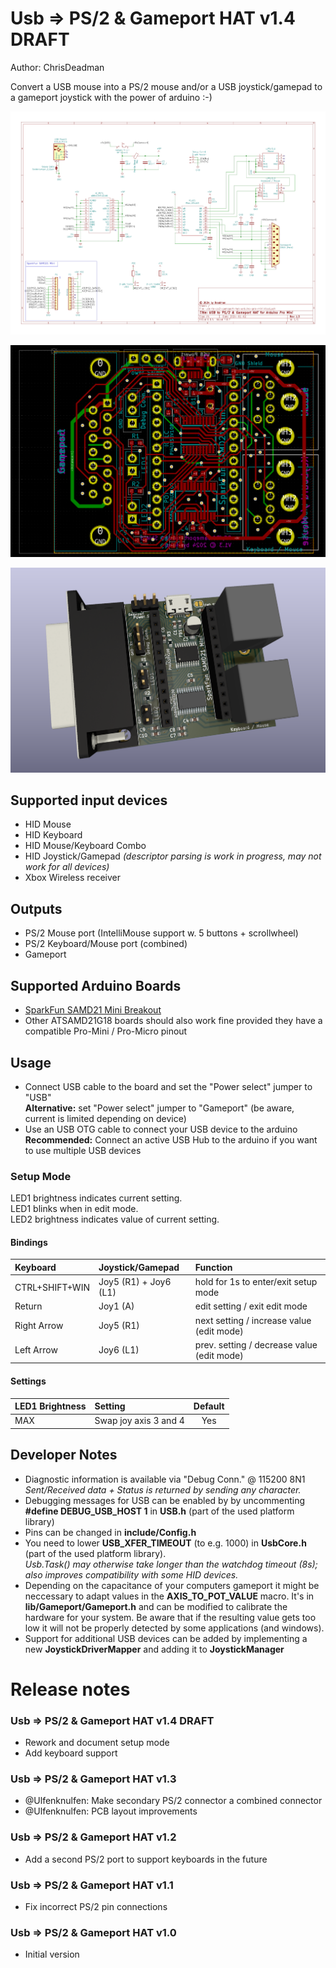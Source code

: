 Usb => PS/2 & Gameport HAT v1.4 DRAFT
=====================================

Author: ChrisDeadman

Convert a USB mouse into a PS/2 mouse and/or a USB joystick/gamepad to a gameport joystick with the power of arduino :-)

![Schematic](Schematic.png)

![Layout](Layout.png)

![3D render](3DRender.png)

## Supported input devices
* HID Mouse
* HID Keyboard
* HID Mouse/Keyboard Combo
* HID Joystick/Gamepad *(descriptor parsing is work in progress, may not work for all devices)*
* Xbox Wireless receiver

## Outputs
* PS/2 Mouse port (IntelliMouse support w. 5 buttons + scrollwheel)
* PS/2 Keyboard/Mouse port (combined)
* Gameport

## Supported Arduino Boards
* [SparkFun SAMD21 Mini Breakout](https://www.sparkfun.com/products/13664)
* Other ATSAMD21G18 boards should also work fine provided they have a compatible Pro-Mini / Pro-Micro pinout

## Usage

* Connect USB cable to the board and set the "Power select" jumper to "USB"  
  **Alternative:** set "Power select" jumper to "Gameport" (be aware, current is limited depending on device)
* Use an USB OTG cable to connect your USB device to the arduino  
  **Recommended:** Connect an active USB Hub to the arduino if you want to use multiple USB devices

### Setup Mode

LED1 brightness indicates current setting.  
LED1 blinks when in edit mode.  
LED2 brightness indicates value of current setting.

#### Bindings

| Keyboard          | Joystick/Gamepad      | Function                                   |
|:----------------|:----------------------|:-------------------------------------------|
| CTRL+SHIFT+WIN  | Joy5 (R1) + Joy6 (L1) | hold for 1s to enter/exit setup mode       |
| Return          | Joy1 (A)              | edit setting / exit edit mode              |
| Right Arrow     | Joy5 (R1)             | next setting / increase value (edit mode)  |
| Left Arrow      | Joy6 (L1)             | prev. setting / decrease value (edit mode) |

#### Settings

| LED1 Brightness | Setting               | Default  |
|:----------------|:----------------------|:--------:|
| MAX             | Swap joy axis 3 and 4 | Yes      |

## Developer Notes
* Diagnostic information is available via "Debug Conn." @ 115200 8N1  
  *Sent/Received data + Status is returned by sending any character.*
* Debugging messages for USB can be enabled by by uncommenting **#define DEBUG_USB_HOST 1** in **USB.h** (part of the used platform library)
* Pins can be changed in **include/Config.h**
* You need to lower **USB_XFER_TIMEOUT** (to e.g. 1000) in **UsbCore.h** (part of the used platform library).  
  *Usb.Task() may otherwise take longer than the watchdog timeout (8s); also improves compatibility with some HID devices.*
* Depending on the capacitance of your computers gameport it might be neccessary to adapt values in the **AXIS_TO_POT_VALUE** macro.
  It's in **lib/Gameport/Gameport.h** and can be modified to calibrate the hardware for your system.
  Be aware that if the resulting value gets too low it will not be properly detected by some applications (and windows).
* Support for additional USB devices can be added by implementing a new **JoystickDriverMapper** and adding it to **JoystickManager**

Release notes
=============

### Usb => PS/2 & Gameport HAT v1.4 DRAFT
* Rework and document setup mode
* Add keyboard support

### Usb => PS/2 & Gameport HAT v1.3
* @Ulfenknulfen: Make secondary PS/2 connector a combined connector
* @Ulfenknulfen: PCB layout improvements

### Usb => PS/2 & Gameport HAT v1.2
* Add a second PS/2 port to support keyboards in the future

### Usb => PS/2 & Gameport HAT v1.1
* Fix incorrect PS/2 pin connections

### Usb => PS/2 & Gameport HAT v1.0
* Initial version
